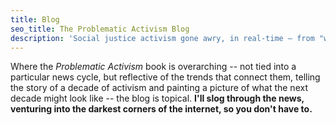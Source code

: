 ```yaml
---
title: Blog
seo_title: The Problematic Activism Blog
description: 'Social justice activism gone awry, in real-time — from "wokeism" to "cancel culture" to "social justice dogma" — and what we can do instead.'
---
```


Where the _Problematic Activism_ book is overarching -- not tied into a particular news cycle, but reflective of the trends that connect them, telling the story of a decade of activism and painting a picture of what the next decade might look like -- the blog is topical. **I'll slog through the news, venturing into the darkest corners of the internet, so you don't have to.**
